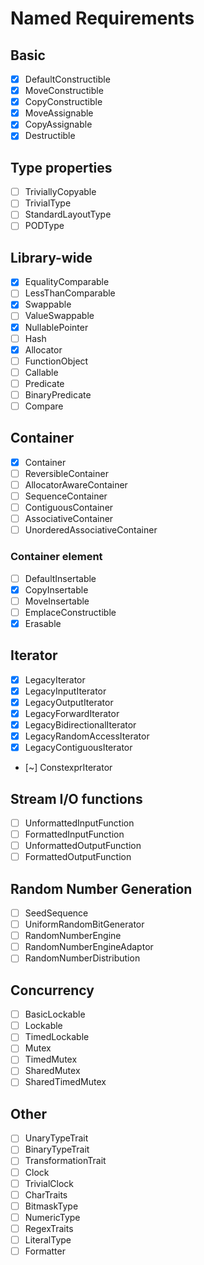 # Named Requirements

## Basic

- [X] DefaultConstructible
- [X] MoveConstructible
- [X] CopyConstructible
- [X] MoveAssignable
- [X] CopyAssignable
- [X] Destructible

## Type properties

- [ ] TriviallyCopyable
- [ ] TrivialType
- [ ] StandardLayoutType
- [ ] PODType

## Library-wide

- [X] EqualityComparable
- [ ] LessThanComparable
- [X] Swappable
- [ ] ValueSwappable
- [X] NullablePointer
- [ ] Hash
- [X] Allocator
- [ ] FunctionObject
- [ ] Callable
- [ ] Predicate
- [ ] BinaryPredicate
- [ ] Compare

## Container

- [X] Container
- [ ] ReversibleContainer
- [ ] AllocatorAwareContainer
- [ ] SequenceContainer
- [ ] ContiguousContainer
- [ ] AssociativeContainer
- [ ] UnorderedAssociativeContainer

### Container element

- [ ] DefaultInsertable
- [X] CopyInsertable
- [ ] MoveInsertable
- [ ] EmplaceConstructible
- [X] Erasable

## Iterator

- [X] LegacyIterator
- [X] LegacyInputIterator
- [X] LegacyOutputIterator
- [X] LegacyForwardIterator
- [X] LegacyBidirectionalIterator
- [X] LegacyRandomAccessIterator
- [X] LegacyContiguousIterator
- [~] ConstexprIterator

## Stream I/O functions

- [ ] UnformattedInputFunction
- [ ] FormattedInputFunction
- [ ] UnformattedOutputFunction
- [ ] FormattedOutputFunction

## Random Number Generation

- [ ] SeedSequence
- [ ] UniformRandomBitGenerator
- [ ] RandomNumberEngine
- [ ] RandomNumberEngineAdaptor
- [ ] RandomNumberDistribution

## Concurrency

- [ ] BasicLockable
- [ ] Lockable
- [ ] TimedLockable
- [ ] Mutex
- [ ] TimedMutex
- [ ] SharedMutex
- [ ] SharedTimedMutex

## Other

- [ ] UnaryTypeTrait
- [ ] BinaryTypeTrait
- [ ] TransformationTrait
- [ ] Clock
- [ ] TrivialClock
- [ ] CharTraits
- [ ] BitmaskType
- [ ] NumericType
- [ ] RegexTraits
- [ ] LiteralType
- [ ] Formatter
